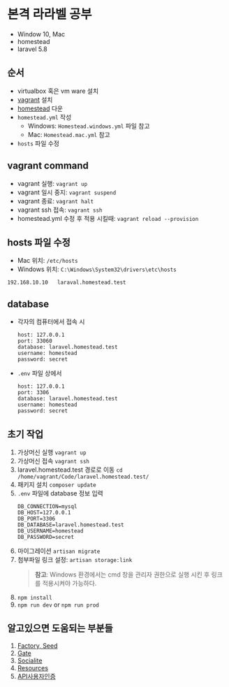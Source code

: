 # 본격 라라벨 공부

* Window 10, Mac
* homestead
* laravel 5.8

## 순서
* virtualbox 혹은 vm ware 설치
* [vagrant](https://www.vagrantup.com/downloads.html) 설치
* [homestead](https://github.com/laravel/homestead) 다운
* `homestead.yml` 작성
    * Windows: `Homestead.windows.yml` 파일 참고
    * Mac: `Homestead.mac.yml` 참고
* `hosts` 파일 수정

## vagrant command
* vagrant 실행: `vagrant up`
* vagrant 일시 중지: `vagrant suspend`
* vagrant 종료: `vagrant halt`
* vagrant ssh 접속: `vagrant ssh`
* homestead.yml 수정 후 적용 시킬때: `vagrant reload --provision`

## hosts 파일 수정
* Mac 위치: `/etc/hosts`
* Windows 위치: `C:\Windows\System32\drivers\etc\hosts`
```
192.168.10.10   laraval.homestead.test
```

## database
* 각자의 컴퓨터에서 접속 시
    ```
    host: 127.0.0.1
    port: 33060
    database: laravel.homestead.test
    username: homestead
    password: secret
    ```
* `.env` 파일 상에서
    ```
    host: 127.0.0.1
    port: 3306
    database: laravel.homestead.test
    username: homestead
    password: secret
    ```

## 초기 작업
1. 가상머신 실행 `vagrant up`
2. 가상머신 접속 `vagrant ssh`
3. laravel.homestead.test 경로로 이동 `cd /home/vagrant/Code/laravel.homestead.test/`
4. 패키지 설치 `composer update`
5. `.env` 파일에 database 정보 입력
    ```
    DB_CONNECTION=mysql
    DB_HOST=127.0.0.1
    DB_PORT=3306
    DB_DATABASE=laravel.homestead.test
    DB_USERNAME=homestead
    DB_PASSWORD=secret
    ```
6. 마이그레이션 `artisan migrate`
7. 첨부파일 링크 설정: `artisan storage:link`
    >**참고**: Windows 환경에서는 cmd 창을 관리자 권한으로 실행 시킨 후 링크를 적용시켜야 가능하다.
8. `npm install`
9. `npm run dev` or `npm run prod`

## 알고있으면 도움되는 부분들
1. [Factory, Seed](https://github.com/asj214/laravel.homestead.test/blob/master/note/seeder.md)
2. [Gate](https://github.com/asj214/laravel.homestead.test/blob/master/note/gate.md)
3. [Socialite](https://github.com/asj214/laravel.homestead.test/blob/master/note/socialite.md)
4. [Resources](https://github.com/asj214/laravel.homestead.test/blob/master/note/resources.md)
5. [API사용자인증](https://github.com/asj214/laravel.homestead.test/blob/master/note/api_token.md)